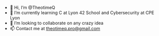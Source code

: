 - 👋 Hi, I’m @TheotimeQ
- 🌱 I’m currently learning C at Lyon 42 School and Cybersecurity at CPE Lyon 
- 💞️ I’m looking to collaborate on any crazy idea 
- 📫 Contact me at theotimeq.pro@gmail.com

